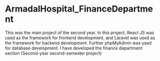 # ArmadalHospital_FinanceDepartment
This was the main project of the second year. In this project, 
React JS was used as the framework for frontend development, 
and Laravel was used as the framework for backend 
development. Further phpMyAdmin was used for database 
development. I have developed the finance department section (Second-year second-semester project)
